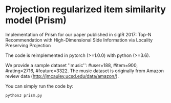 # Projection regularized item similarity model (Prism)

Implementation of Prism for our paper published in sigIR 2017: Top-N Recommendation with High-Dimensional Side Information via Locality Preserving Projection

The code is reimplemented in pytorch (>=1.0.0) with python (>=3.6).

We provide a sample dataset ''music'': #user=188, #item=900, #rating=2716, #feature=3322. The music dataset is originally from Amazon review data (http://jmcauley.ucsd.edu/data/amazon/).

You can simply run the code by:
```python
python3 prism.py
```
